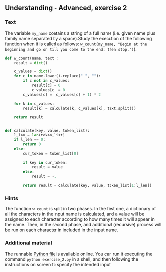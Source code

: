 ## Understanding - Advanced, exercise 2

### Text
The variable `my_name` contains a string of a full name (i.e. given name plus family name separated by a space).Study the execution of the following function when it is called as follows: `w_count(my_name, "Begin at the beginning and go on till you come to the end: then stop.")`).

```python
def w_count(name, text):
    result = dict()

    c_values = dict()
    for c in name.lower().replace(" ", ""):
        if c not in c_values:
            result[c] = 0
            c_values[c] = 0
        c_values[c] = (c_values[c] + 1) * 2

    for k in c_values:
        result[k] = calculate(k, c_values[k], text.split())

    return result


def calculate(key, value, token_list):
    l_len = len(token_list)
    if l_len == 0:
        return 0
    else:
        cur_token = token_list[0]

        if key in cur_token:
            result = value
        else:
            result = -1

        return result + calculate(key, value, token_list[1:l_len])
```

### Hints
The function `w_count` is split in two phases. In the first one, a dictionary of all the characters in the input name is calculated, and a value will be assigned to each character according to how many times it will appear in the name. Then, in the second phase, and additional (recursive) process will be run on each character in included in the input name.

### Additional material
The runnable [Python file](exercise_2.py) is available online. You can run it executing the command `python exercise_2.py` in a shell, and then following the instructions on screen to specify the intended input.
